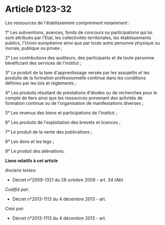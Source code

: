 # Article D123-32

Les ressources de l'établissement comprennent notamment :

1° Les subventions, avances, fonds de concours ou participations qui lui sont attribués par l'Etat, les collectivités
territoriales, les établissements publics, l'Union européenne ainsi que par toute autre personne physique ou morale, publique
ou privée ;

2° Les contributions des auditeurs, des participants et de toute personne bénéficiant des services de l'institut ;

3° Le produit de la taxe d'apprentissage versée par les assujettis et les produits de la formation professionnelle continue
dans les conditions définies par les lois et règlements ;

4° Les produits résultant de prestations d'études ou de recherches pour le compte de tiers ainsi que les ressources provenant
des activités de formation continue ou de l'organisation de manifestations diverses ;

5° Les revenus des biens et participations de l'institut ;

6° Les produits de l'exploitation des brevets et licences ;

7° Le produit de la vente des publications ;

8° Les dons et les legs ;

9° Le produit des aliénations.

**Liens relatifs à cet article**

_Anciens textes_:

  - Décret n°2009-1321 du 28 octobre 2009 - art. 34 (Ab)

_Codifié par_:

  - Décret n°2013-1113 du 4 décembre 2013 - art.

_Créé par_:

  - Décret n°2013-1113 du 4 décembre 2013 - art.
